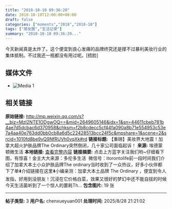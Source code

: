 ```yaml
---
title: "2018-10-10 09:36:20"
date: 2018-10-10T12:00:00+08:00
draft: false
categories: ["moments","2018","2018-10"]
tags: ["朋友圈","生活记录"]
summary: "2018-10-10 09:36:20..."
---
```


今天新闻真是太炸了。这个便宜到良心发痛的品牌终究还是撑不过暴利美妆行业的集体抵制。不过我还一瓶都没有用过呢。[捂脸]

## 媒体文件

- ![Media 1](/Moments/photos/2018-10-10/201810100936200.jpg)

## 相关链接

**原始链接:** http://mp.weixin.qq.com/s?__biz=MzI2NTE1ODgwOQ==&mid=2649605146&idx=1&sn=44611cbeb781b4ae7d5dcbac6d370958&chksm=f2b8cdecc5cf44fa090a8b71e554953c53e7a4aa40e763dd0bb0cb8a6d5c22428513bcc24f5c&mpshare=1&scene=2&srcid=1010fd8be9yQ9NfRUVh0vqXk#rd
**链接标题:** 【重磅】美妆界大地震！加拿大超火护肤品牌The Ordinary突然倒闭，几十家公司面临起诉！
**来源:** 埃德蒙顿微生活
**本地链接:** [查看完整内容](/link_content/2018/10/2018-10-10-2/link_content/)
**链接摘要:** 点击上方蓝字关注我们哟~仔细看下图，有惊喜！金主大大来源：多伦多生活  微信号：itorontolife前一段时间我们介绍了加拿大本土小众护肤品牌The ordinary当时收到了一众热议，好多小伙伴都下了单⬇️介绍链接在这里⬇️小编亲测：加拿大本土品牌 The Ordinary ，便宜到令人发指，好用到没朋友！沉浸在它价格白菜，效果又很好的梦幻中还不能自拔的时候今天生活菌听到了一个惊人的噩耗Th...
**包含图片:** 19 张

---

**帖子类型:** 3
**用户名:** chenxueyuan001
**处理时间:** 2025/8/28 21:21:02
